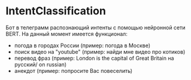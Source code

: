 # IntentClassification
Бот в телеграмм распознающий интенты с помощью нейронной сети BERT.
На данный момент имеется функционал:
- погода в городах России (пример: погода в Москве)
- поиск видео на "youtube" (пример: найди мне видео про котиков)
- перевод фраз (пример: London is the capital of Great Britain на русский/ on russian)
- анекдот (пример: попросите Вас повеселить)
